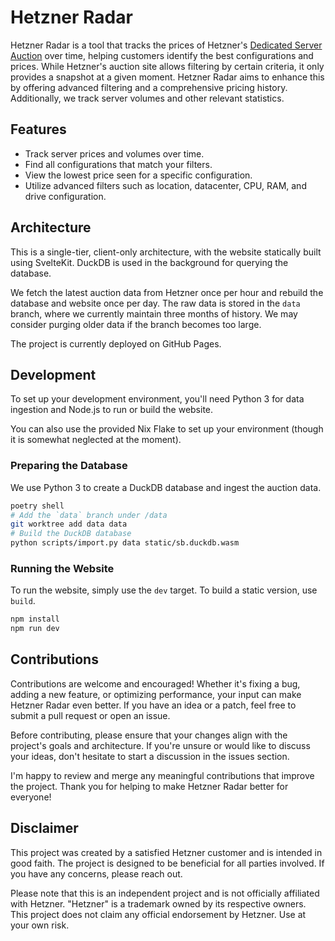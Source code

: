 # Hetzner Radar

Hetzner Radar is a tool that tracks the prices of Hetzner's [Dedicated Server Auction](https://www.hetzner.com/sb/) over time, helping customers identify the best configurations and prices. While Hetzner's auction site allows filtering by certain criteria, it only provides a snapshot at a given moment. Hetzner Radar aims to enhance this by offering advanced filtering and a comprehensive pricing history. Additionally, we track server volumes and other relevant statistics.

## Features

* Track server prices and volumes over time.
* Find all configurations that match your filters.
* View the lowest price seen for a specific configuration.
* Utilize advanced filters such as location, datacenter, CPU, RAM, and drive configuration.

## Architecture

This is a single-tier, client-only architecture, with the website statically built using SvelteKit. DuckDB is used in the background for querying the database.

We fetch the latest auction data from Hetzner once per hour and rebuild the database and website once per day. The raw data is stored in the `data` branch, where we currently maintain three months of history. We may consider purging older data if the branch becomes too large.

The project is currently deployed on GitHub Pages.

## Development

To set up your development environment, you'll need Python 3 for data ingestion and Node.js to run or build the website.

You can also use the provided Nix Flake to set up your environment (though it is somewhat neglected at the moment).

### Preparing the Database

We use Python 3 to create a DuckDB database and ingest the auction data.

```sh
poetry shell
# Add the `data` branch under /data
git worktree add data data
# Build the DuckDB database
python scripts/import.py data static/sb.duckdb.wasm
```

### Running the Website

To run the website, simply use the `dev` target. To build a static version, use `build`.

```sh
npm install
npm run dev
```
## Contributions

Contributions are welcome and encouraged! Whether it's fixing a bug, adding a new feature, or optimizing performance, your input can make Hetzner Radar even better. If you have an idea or a patch, feel free to submit a pull request or open an issue.

Before contributing, please ensure that your changes align with the project's goals and architecture. If you're unsure or would like to discuss your ideas, don't hesitate to start a discussion in the issues section.

I'm happy to review and merge any meaningful contributions that improve the project. Thank you for helping to make Hetzner Radar better for everyone!

## Disclaimer

This project was created by a satisfied Hetzner customer and is intended in good faith. The project is designed to be beneficial for all parties involved. If you have any concerns, please reach out.

Please note that this is an independent project and is not officially affiliated
with Hetzner. "Hetzner" is a trademark owned by its respective owners. This
project does not claim any official endorsement by Hetzner. Use at your own
risk.
